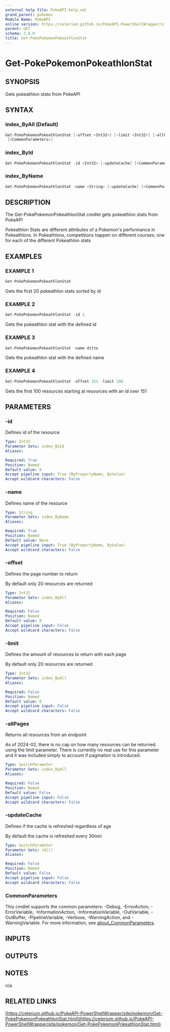 ```yaml
---
external help file: PokeAPI-help.xml
grand_parent: pokemon
Module Name: PokeAPI
online version: https://celerium.github.io/PokeAPI-PowerShellWrapper/site/pokemon/Get-PokePokemonPokeathlonStat.html
parent: GET
schema: 2.0.0
title: Get-PokePokemonPokeathlonStat
---
```


# Get-PokePokemonPokeathlonStat

## SYNOPSIS
Gets pokeathlon stats from PokeAPI

## SYNTAX

### index_ByAll (Default)
```powershell
Get-PokePokemonPokeathlonStat [-offset <Int32>] [-limit <Int32>] [-allPages] [-updateCache]
 [<CommonParameters>]
```

### index_ById
```powershell
Get-PokePokemonPokeathlonStat -id <Int32> [-updateCache] [<CommonParameters>]
```

### index_ByName
```powershell
Get-PokePokemonPokeathlonStat -name <String> [-updateCache] [<CommonParameters>]
```

## DESCRIPTION
The Get-PokePokemonPokeathlonStat cmdlet gets pokeathlon stats from PokeAPI

Pokeathlon Stats are different attributes of a Pokemon's performance in Pokeathlons.
In Pokeathlons, competitions happen on different courses; one for each
of the different Pokeathlon stats

## EXAMPLES

### EXAMPLE 1
```powershell
Get-PokePokemonPokeathlonStat
```

Gets the first 20 pokeathlon stats sorted by id

### EXAMPLE 2
```powershell
Get-PokePokemonPokeathlonStat -id 1
```

Gets the pokeathlon stat with the defined id

### EXAMPLE 3
```powershell
Get-PokePokemonPokeathlonStat -name ditto
```

Gets the pokeathlon stat with the defined name

### EXAMPLE 4
```powershell
Get-PokePokemonPokeathlonStat -offset 151 -limit 100
```

Gets the first 100 resources starting at resources with
an id over 151

## PARAMETERS

### -id
Defines id of the resource

```yaml
Type: Int32
Parameter Sets: index_ById
Aliases:

Required: True
Position: Named
Default value: 0
Accept pipeline input: True (ByPropertyName, ByValue)
Accept wildcard characters: False
```

### -name
Defines name of the resource

```yaml
Type: String
Parameter Sets: index_ByName
Aliases:

Required: True
Position: Named
Default value: None
Accept pipeline input: True (ByPropertyName, ByValue)
Accept wildcard characters: False
```

### -offset
Defines the page number to return

By default only 20 resources are returned

```yaml
Type: Int32
Parameter Sets: index_ByAll
Aliases:

Required: False
Position: Named
Default value: 0
Accept pipeline input: False
Accept wildcard characters: False
```

### -limit
Defines the amount of resources to return with each page

By default only 20 resources are returned

```yaml
Type: Int32
Parameter Sets: index_ByAll
Aliases:

Required: False
Position: Named
Default value: 0
Accept pipeline input: False
Accept wildcard characters: False
```

### -allPages
Returns all resources from an endpoint

As of 2024-02, there is no cap on how many resources can be
returned using the limit parameter.
There is currently no real
use for this parameter and it was included simply to account if
pagination is introduced.

```yaml
Type: SwitchParameter
Parameter Sets: index_ByAll
Aliases:

Required: False
Position: Named
Default value: False
Accept pipeline input: False
Accept wildcard characters: False
```

### -updateCache
Defines if the cache is refreshed regardless of age

By default the cache is refreshed every 30min

```yaml
Type: SwitchParameter
Parameter Sets: (All)
Aliases:

Required: False
Position: Named
Default value: False
Accept pipeline input: False
Accept wildcard characters: False
```

### CommonParameters
This cmdlet supports the common parameters: -Debug, -ErrorAction, -ErrorVariable, -InformationAction, -InformationVariable, -OutVariable, -OutBuffer, -PipelineVariable, -Verbose, -WarningAction, and -WarningVariable. For more information, see [about_CommonParameters](http://go.microsoft.com/fwlink/?LinkID=113216).

## INPUTS

## OUTPUTS

## NOTES
n/a

## RELATED LINKS

[https://celerium.github.io/PokeAPI-PowerShellWrapper/site/pokemon/Get-PokePokemonPokeathlonStat.html](https://celerium.github.io/PokeAPI-PowerShellWrapper/site/pokemon/Get-PokePokemonPokeathlonStat.html)

